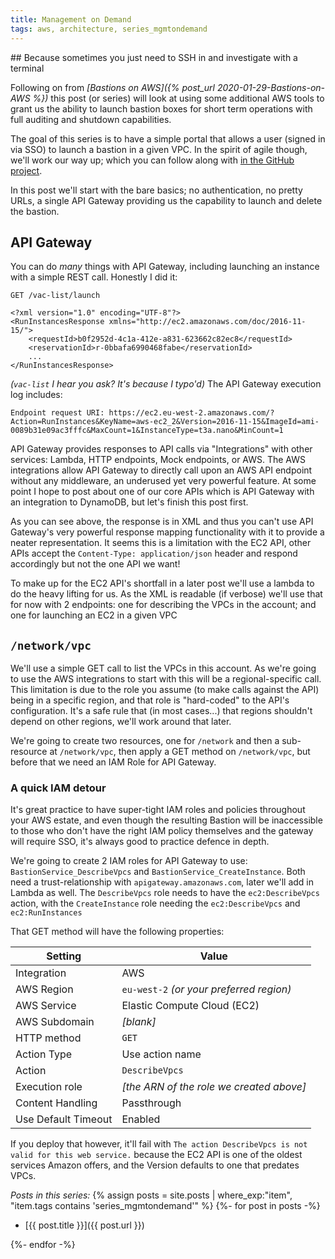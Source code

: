 ```yaml
---
title: Management on Demand
tags: aws, architecture, series_mgmtondemand
---
```



## Because sometimes you just need to SSH in and investigate with a terminal

Following on from _[Bastions on AWS]({% post_url 2020-01-29-Bastions-on-AWS %})_ this post (or series) will look at using some additional AWS tools to grant us the ability to launch bastion boxes for short term operations with full auditing and shutdown capabilities.

The goal of this series is to have a simple portal that allows a user (signed in via SSO) to launch a bastion in a given VPC.
In the spirit of agile though, we'll work our way up; which you can follow along with [in the GitHub project](https://github.com/JakeHendy/management-on-demand-blog).

In this post we'll start with the bare basics; no authentication, no pretty URLs, a single API Gateway providing us the capability to launch and delete the bastion.

## API Gateway

You can do *many* things with API Gateway, including launching an instance with a simple REST call. Honestly I did it:
```
GET /vac-list/launch

<?xml version="1.0" encoding="UTF-8"?>
<RunInstancesResponse xmlns="http://ec2.amazonaws.com/doc/2016-11-15/">
    <requestId>b0f2952d-4c1a-412e-a831-623662c82ec8</requestId>
    <reservationId>r-0bbafa6990468fabe</reservationId>
    ...
</RunInstancesResponse>
```
_(`vac-list` I hear you ask? It's because I typo'd)_
The API Gateway execution log includes:
```
Endpoint request URI: https://ec2.eu-west-2.amazonaws.com/?Action=RunInstances&KeyName=aws-ec2_2&Version=2016-11-15&ImageId=ami-0089b31e09ac3fffc&MaxCount=1&InstanceType=t3a.nano&MinCount=1
```

API Gateway provides responses to API calls via "Integrations" with other services: Lambda, HTTP endpoints, Mock endpoints, or AWS.
The AWS integrations allow API Gateway to directly call upon an AWS API endpoint without any middleware, an underused yet very powerful feature.
At some point I hope to post about one of our core APIs which is API Gateway with an integration to DynamoDB, but let's finish this post first.

As you can see above, the response is in XML and thus you can't use API Gateway's very powerful response mapping functionality with it to provide a neater representation.
It seems this is a limitation with the EC2 API, other APIs accept the `Content-Type: application/json` header and respond accordingly but not the one API we want!

To make up for the EC2 API's shortfall in a later post we'll use a lambda to do the heavy lifting for us.
As the XML is readable (if verbose) we'll use that for now with 2 endpoints: one for describing the VPCs in the account; and one for launching an EC2 in a given VPC

## `/network/vpc`

We'll use a simple GET call to list the VPCs in this account. As we're going to use the AWS integrations to start with this will be a regional-specific call.
This limitation is due to the role you assume (to make calls against the API) being in a specific region, and that role is "hard-coded" to the API's configuration. It's a safe rule that (in most cases...) that regions shouldn't depend on other regions, we'll work around that later.

We're going to create two resources, one for `/network` and then a sub-resource at `/network/vpc`, then apply a GET method on `/network/vpc`, but before that we need an IAM Role for API Gateway.

### A quick IAM detour

It's great practice to have super-tight IAM roles and policies throughout your AWS estate, and even though the resulting Bastion will be inaccessible to those who don't have the right IAM policy themselves and the gateway will require SSO, it's always good to practice defence in depth.

We're going to create 2 IAM roles for API Gateway to use: `BastionService_DescribeVpcs` and `BastionService_CreateInstance`.
Both need a trust-relationship with `apigateway.amazonaws.com`, later we'll add in Lambda as well.
The `DescribeVpcs` role needs to have the `ec2:DescribeVpcs` action, with the `CreateInstance` role needing the `ec2:DescribeVpcs` and `ec2:RunInstances`

That GET method will have the following properties:

| Setting | Value |
|---------|-------|
| Integration | AWS |
| AWS Region | `eu-west-2` _(or your preferred region)_ |
| AWS Service | Elastic Compute Cloud (EC2) |
| AWS Subdomain | _[blank]_ |
| HTTP method | `GET` |
| Action Type | Use action name |
| Action | `DescribeVpcs` |
| Execution role | _[the ARN of the role we created above]_ |
| Content Handling | Passthrough |
| Use Default Timeout | Enabled |
 
If you deploy that however, it'll fail with `The action DescribeVpcs is not valid for this web service.` because the EC2 API is one of the oldest services Amazon offers, and the Version defaults to one that predates VPCs. 


_Posts in this series:_
{% assign posts = site.posts | where_exp:"item",
    "item.tags contains 'series_mgmtondemand'"  %}
{%- for post in posts -%}

* [{{ post.title }}]({{ post.url }})

{%- endfor -%}
